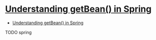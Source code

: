 # [Understanding getBean() in Spring](https://www.baeldung.com/spring-getbean)

- [Understanding getBean() in Spring](#understanding-getbean-in-spring)









TODO spring